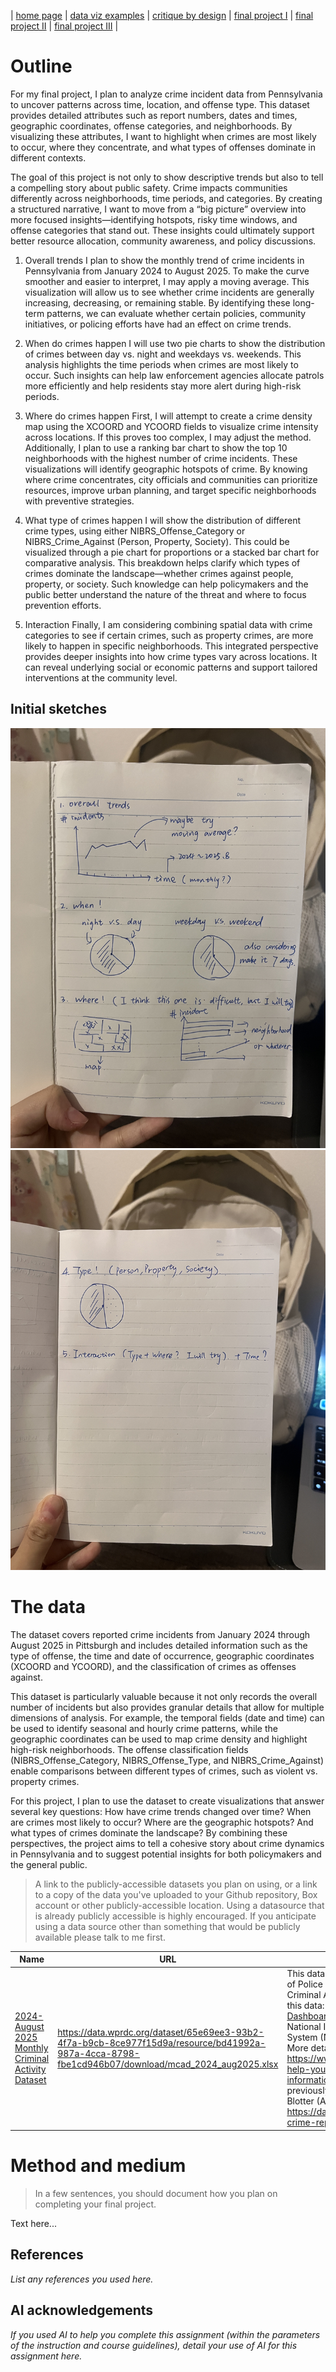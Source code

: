 | [home page](https://cmustudent.github.io/tswd-portfolio-templates/) | [data viz examples](dataviz-examples) | [critique by design](critique-by-design) | [final project I](final-project-part-one) | [final project II](final-project-part-two) | [final project III](final-project-part-three) |


# Outline
 
For my final project, I plan to analyze crime incident data from Pennsylvania to uncover patterns across time, location, and offense type. This dataset provides detailed attributes such as report numbers, dates and times, geographic coordinates, offense categories, and neighborhoods. By visualizing these attributes, I want to highlight when crimes are most likely to occur, where they concentrate, and what types of offenses dominate in different contexts.

The goal of this project is not only to show descriptive trends but also to tell a compelling story about public safety. Crime impacts communities differently across neighborhoods, time periods, and categories. By creating a structured narrative, I want to move from a “big picture” overview into more focused insights—identifying hotspots, risky time windows, and offense categories that stand out. These insights could ultimately support better resource allocation, community awareness, and policy discussions.

1. Overall trends
I plan to show the monthly trend of crime incidents in Pennsylvania from January 2024 to August 2025. To make the curve smoother and easier to interpret, I may apply a moving average. This visualization will allow us to see whether crime incidents are generally increasing, decreasing, or remaining stable. By identifying these long-term patterns, we can evaluate whether certain policies, community initiatives, or policing efforts have had an effect on crime trends.

2. When do crimes happen
I will use two pie charts to show the distribution of crimes between day vs. night and weekdays vs. weekends. This analysis highlights the time periods when crimes are most likely to occur. Such insights can help law enforcement agencies allocate patrols more efficiently and help residents stay more alert during high-risk periods.

3. Where do crimes happen
First, I will attempt to create a crime density map using the XCOORD and YCOORD fields to visualize crime intensity across locations. If this proves too complex, I may adjust the method. Additionally, I plan to use a ranking bar chart to show the top 10 neighborhoods with the highest number of crime incidents. These visualizations will identify geographic hotspots of crime. By knowing where crime concentrates, city officials and communities can prioritize resources, improve urban planning, and target specific neighborhoods with preventive strategies.

4. What type of crimes happen
I will show the distribution of different crime types, using either NIBRS_Offense_Category or NIBRS_Crime_Against (Person, Property, Society). This could be visualized through a pie chart for proportions or a stacked bar chart for comparative analysis. This breakdown helps clarify which types of crimes dominate the landscape—whether crimes against people, property, or society. Such knowledge can help policymakers and the public better understand the nature of the threat and where to focus prevention efforts.

5. Interaction
Finally, I am considering combining spatial data with crime categories to see if certain crimes, such as property crimes, are more likely to happen in specific neighborhoods. This integrated perspective provides deeper insights into how crime types vary across locations. It can reveal underlying social or economic patterns and support tailored interventions at the community level.


## Initial sketches
![Sketch of part1-3](IMG_7963.JPG)
![Sketch of part4-5](IMG_7964.JPG)

# The data
The dataset covers reported crime incidents from January 2024 through August 2025 in Pittsburgh and includes detailed information such as the type of offense, the time and date of occurrence, geographic coordinates (XCOORD and YCOORD), and the classification of crimes as offenses against.

This dataset is particularly valuable because it not only records the overall number of incidents but also provides granular details that allow for multiple dimensions of analysis. For example, the temporal fields (date and time) can be used to identify seasonal and hourly crime patterns, while the geographic coordinates can be used to map crime density and highlight high-risk neighborhoods. The offense classification fields (NIBRS_Offense_Category, NIBRS_Offense_Type, and NIBRS_Crime_Against) enable comparisons between different types of crimes, such as violent vs. property crimes.

For this project, I plan to use the dataset to create visualizations that answer several key questions: How have crime trends changed over time? When are crimes most likely to occur? Where are the geographic hotspots? And what types of crimes dominate the landscape? By combining these perspectives, the project aims to tell a cohesive story about crime dynamics in Pennsylvania and to suggest potential insights for both policymakers and the general public.

> A link to the publicly-accessible datasets you plan on using, or a link to a copy of the data you've uploaded to your Github repository, Box account or other publicly-accessible location. Using a datasource that is already publicly accessible is highly encouraged.  If you anticipate using a data source other than something that would be publicly available please talk to me first. 

| Name | URL | Description |
|------|-----|-------------|
|[2024-August 2025 Monthly Criminal Activity Dataset](https://data.wprdc.org/dataset/monthly-criminal-activity-dashboard/resource/bd41992a-987a-4cca-8798-fbe1cd946b07)|  https://data.wprdc.org/dataset/65e69ee3-93b2-4f7a-b9cb-8ce977f15d9a/resource/bd41992a-987a-4cca-8798-fbe1cd946b07/download/mcad_2024_aug2025.xlsx|This dataset includes Pittsburgh Bureau of Police crime incidents. The Monthly Criminal Activity Dashboard can utilize this data: [Monthly Criminal Activity Dashboard](eyJrIjoiM2FiNWUxMDUtY2MyMS00NWY2LTllZDEtZWY2OWM0NWM2ZWIyIiwidCI6ImY1ZjQ3OTE3LWM5MDQtNDM2OC05MTIwLWQzMjdjZjE3NTU5MSJ9). This data follows the National Incident-Based Reporting System (NIBRS) reporting standard. More detail can be found here: https://www.fbi.gov/how-we-can-help-you/more-fbi-services-and-information/ucr/nibrs Similar data was previously published at Police Incident Blotter (Archive): https://data.wprdc.org/dataset/uniform-crime-reporting-data|


# Method and medium
> In a few sentences, you should document how you plan on completing your final project. 

Text here...

## References
_List any references you used here._

## AI acknowledgements
_If you used AI to help you complete this assignment (within the parameters of the instruction and course guidelines), detail your use of AI for this assignment here._
